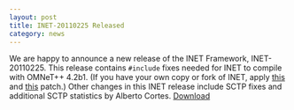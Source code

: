 ```yaml
---
layout: post
title: INET-20110225 Released
category: news
---
```


We are happy to announce a new release of the INET Framework,
INET-20110225. This release contains `#include` fixes needed for INET to
compile with OMNeT++ 4.2b1. (If you have your own copy or fork of INET, apply
[this](https://github.com/inet-framework/inet/commit/869de7139b3bc5cd43443a3fe978c5fec42fe331) and
[this](https://github.com/inet-framework/inet/commit/c86b8e5bd6e38eabcb677117e27afb7295db422f) patch.)
Other changes in this INET release include SCTP fixes and additional SCTP statistics by Alberto Cortes.
[Download](http://omnetpp.org/download/contrib/models/inet-20110225-src.tgz)


